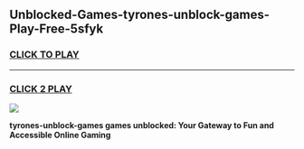 
## Unblocked-Games-tyrones-unblock-games-Play-Free-5sfyk
<h3>
<a href="https://premium76.site?title=tyrones-unblock-games&ref=20A">CLICK TO PLAY</a></h3>
<hr>

<h3>
<a href="https://premium76.site?title=tyrones-unblock-games&ref=20A">CLICK 2 PLAY</a>
  
</h3>

<a href="https://premium76.site?title=tyrones-unblock-games&ref=20A"><img src="https://clearcache.store/games.png"></a>


**tyrones-unblock-games games unblocked: Your Gateway to Fun and Accessible Online Gaming**
